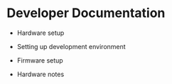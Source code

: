 # Developer Documentation

- Hardware setup
- Setting up development environment
- Firmware setup

- Hardware notes
